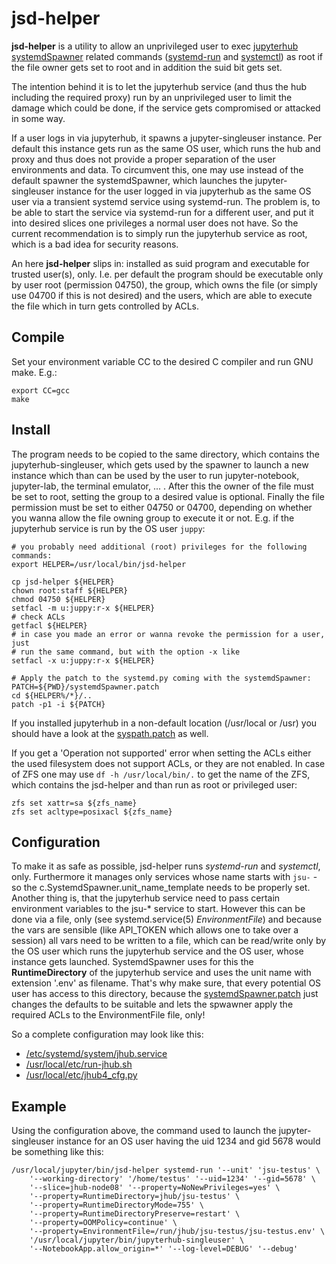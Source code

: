 # jsd-helper
**jsd-helper** is a utility to allow an unprivileged user to exec [jupyterhub systemdSpawner](https://github.com/jupyterhub/jupyterhub/) related commands ([systemd-run](https://www.freedesktop.org/software/systemd/man/latest/systemd-run.html) and  [systemctl](https://www.freedesktop.org/software/systemd/man/latest/systemctl.html)) as root if the file owner gets set to root and in addition the suid bit gets set.

The intention behind it is to let the jupyterhub service (and thus the hub
including the required proxy) run by an unprivileged user to limit the damage
which could be done, if the service gets compromised or attacked in some way. 

If a user logs in via jupyterhub, it spawns a jupyter-singleuser instance.
Per default this instance gets run as the same OS user, which runs the
hub and proxy and thus does not provide a proper separation of the user
environments and data. To circumvent this, one may use instead of the default
spawner the systemdSpawner, which launches the jupyter-singleuser instance
for the user logged in via jupyterhub as the same OS user via a transient
systemd service using systemd-run. The problem is, to be able to start the
service via systemd-run for a different user, and put it into desired slices
one privileges a normal user does not have. So the current recommendation is
to simply run the jupyterhub service as root, which is a bad idea for security
reasons.

An here **jsd-helper** slips in: installed as suid program and executable for
trusted user(s), only. I.e. per default the program should be executable only
by user root (permission 04750), the group, which owns the file (or simply use
04700 if this is not desired) and the users, which are able to execute the file
which in turn gets controlled by ACLs.

## Compile
Set your environment variable CC to the desired C compiler and run GNU make.  E.g.:
```
export CC=gcc
make
```

## Install
The program needs to be copied to the same directory, which contains the jupyterhub-singleuser, which gets used by the spawner to launch a new instance which than can be used by the user to run jupyter-notebook, jupyter-lab, the terminal emulator, ... . After this the owner of the file must be set to root, setting the group to a desired value is optional. Finally the file permission must be set to either 04750 or 04700, depending on whether you wanna allow the file owning group to execute it or not. E.g. if the jupyterhub service is run by the OS user `juppy`:
```
# you probably need additional (root) privileges for the following commands:
export HELPER=/usr/local/bin/jsd-helper

cp jsd-helper ${HELPER}
chown root:staff ${HELPER}
chmod 04750 ${HELPER}
setfacl -m u:juppy:r-x ${HELPER}
# check ACLs
getfacl ${HELPER}
# in case you made an error or wanna revoke the permission for a user, just
# run the same command, but with the option -x like
setfacl -x u:juppy:r-x ${HELPER}

# Apply the patch to the systemd.py coming with the systemdSpawner:
PATCH=${PWD}/systemdSpawner.patch
cd ${HELPER%/*}/..
patch -p1 -i ${PATCH}
```
If you installed jupyterhub in a non-default location (/usr/local or /usr)
you should have a look at the [syspath.patch](./syspath.patch) as well.

If you get a 'Operation not supported' error when setting the ACLs either the used filesystem does not support ACLs, or they are not enabled. In case of ZFS one may use `df -h /usr/local/bin/.` to get the name of the ZFS, which contains the jsd-helper and than run as root or privileged user:
```
zfs set xattr=sa ${zfs_name}
zfs set acltype=posixacl ${zfs_name}
```

## Configuration
To make it as safe as possible, jsd-helper runs *systemd-run* and *systemctl*, only. Furthermore it manages only services whose name starts with `jsu-` - so the c.SystemdSpawner.unit\_name\_template needs to be properly set. Another thing is, that the jupyterhub service need to pass certain environment variables to the jsu-\* service to start. However this can be done via a file, only (see systemd.service(5) *EnvironmentFile*) and because the vars are sensible (like API\_TOKEN which allows one to take over a session) all vars need to be written to a file, which can be read/write only by the OS user which runs the jupyterhub service and the OS user, whose instance gets launched. SystemdSpawner uses for this the **RuntimeDirectory** of the jupyterhub service and uses the unit name with extension '.env' as filename. That's why make sure, that every potential OS user has access to this directory, because the [systemdSpawner.patch](./systemdSpawner.patch) just changes the defaults to be suitable and lets the spwawner apply the required ACLs to the EnvironmentFile file, only!

So a complete configuration may look like this:
- [/etc/systemd/system/jhub.service](./jhub.service)
- [/usr/local/etc/run-jhub.sh](./run-jhub.sh)
- [/usr/local/etc/jhub4\_cfg.py](./jhub4_cfg.py)

## Example
Using the configuration above, the command used to launch the jupyter-singleuser instance for an OS user having the uid 1234 and gid 5678 would be something like this:
```
/usr/local/jupyter/bin/jsd-helper systemd-run '--unit' 'jsu-testus' \
    '--working-directory' '/home/testus' '--uid=1234' '--gid=5678' \
    '--slice=jhub-node08' '--property=NoNewPrivileges=yes' \
    '--property=RuntimeDirectory=jhub/jsu-testus' \
    '--property=RuntimeDirectoryMode=755' \
    '--property=RuntimeDirectoryPreserve=restart' \
    '--property=OOMPolicy=continue' \
    '--property=EnvironmentFile=/run/jhub/jsu-testus/jsu-testus.env' \
    '/usr/local/jupyter/bin/jupyterhub-singleuser' \
    '--NotebookApp.allow_origin=*' '--log-level=DEBUG' '--debug'
```
